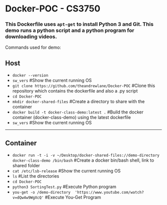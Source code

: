 # Docker-POC - CS3750

### This Dockerfile uses ```apt-get``` to install Python 3 and Git. This demo runs a python script and a python program for downloading videos. 

Commands used for demo:
## Host
- ```docker --version```
- ```sw_vers``` #Show the current running OS
- ```git clone https://github.com/theandrewlane/Docker-POC``` #Clone this repository which contains the dockerfile and also a .py script
- ```cd Docker-POC```
- ```mkdir docker-shared-files``` #Create a directory to share with the container
- ```docker build -t docker-class-demo:latest .``` #Build the docker container (docker-class-demo) using the latest dockerfile
- ```sw_vers```  #Show the current running OS
<hr>

## Container

- ```docker run -t -i -v ~/Desktop/docker-shared-files://demo-directory docker-class-demo /bin/bash``` #Create a docker bin/bash shell, link to shared folder
- ```cat /etc/lsb-release``` #Show the current running OS
- ```ls``` #List the directories
- ```cd Docker-POC```
- ```python3 SortingTest.py``` #Execute Python program
- ```you-get -o /demo-directory  'https://www.youtube.com/watch?v=dQw4w9WgXcQ'``` #Execute You-Get Program
